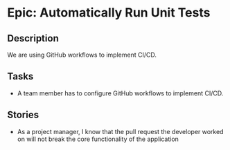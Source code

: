 # Epic: Automatically Run Unit Tests

## Description
We are using GitHub workflows to implement CI/CD.

## Tasks
* A team member has to configure GitHub workflows to implement CI/CD.

## Stories
* As a project manager, I know that the pull request the developer worked on will not break the core functionality of the application